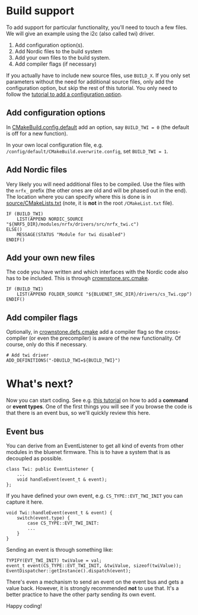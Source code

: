 # Build support

To add support for particular functionality, you'll need to touch a few files. We will give an example using the i2c (also called twi) driver.

1. Add configuration option(s). 
2. Add Nordic files to the build system
3. Add your own files to the build system.
4. Add compiler flags (if necessary)

If you actually have to include new source files, use `BUILD_X`. If you only set parameters without the need for additional source files, only add the configuration option, but skip the rest of this tutorial. You only need to follow the [tutorial to add a configuration option](ADD_CONFIGURATION_OPTION.md).

## Add configuration options

In [CMakeBuild.config.default](../../source/conf/cmake/CMakeBuild.config.default) add an option, say `BUILD_TWI = 0` (the default is off for a new function). 

In your own local configuration file, e.g. `/config/default/CMakeBuild.overwrite.config`, set `BUILD_TWI = 1`.


## Add Nordic files

Very likely you will need additional files to be compiled. Use the files with the `nrfx_` prefix (the other ones are old and will be phased out in the end). 
The location where you can specify where this is done is in [source/CMakeLists.txt](../../source/CMakeLists.txt) (note, it is **not** in the root `/CMakeList.txt` file). 

```
IF (BUILD_TWI)
	LIST(APPEND NORDIC_SOURCE "${NRF5_DIR}/modules/nrfx/drivers/src/nrfx_twi.c")
ELSE()
	MESSAGE(STATUS "Module for twi disabled")
ENDIF()
```

## Add your own new files

The code you have written and which interfaces with the Nordic code also has to be included. This is through [crownstone.src.cmake](../../source/conf/cmake/crownstone.src.cmake).

```
IF (BUILD_TWI)
	LIST(APPEND FOLDER_SOURCE "${BLUENET_SRC_DIR}/drivers/cs_Twi.cpp")
ENDIF()
```

## Add compiler flags

Optionally, in [crownstone.defs.cmake](../../source/conf/cmake/crownstone.defs.cmake) add a compiler flag so the cross-compiler (or even the precompiler) is aware of the new functionality.
Of course, only do this if necessary.

```
# Add twi driver
ADD_DEFINITIONS("-DBUILD_TWI=${BUILD_TWI}")
``` 

# What's next?

Now you can start coding. See e.g. [this tutorial](ADD_NEW_COMMAND.md) on how to add a **command** or **event types**. One of the first things you will see if you browse the code is
that there is an event bus, so we'll quickly review this here. 

## Event bus

You can derive from an EventListener to get all kind of events from other modules in the bluenet firmware. This is to have a system that is as decoupled as possible.

```
class Twi: public EventListener {
	...  
	void handleEvent(event_t & event);
};
```

If you have defined your own event, e.g. `CS_TYPE::EVT_TWI_INIT` you can capture it here.

```
void Twi::handleEvent(event_t & event) {
	switch(event.type) {
		case CS_TYPE::EVT_TWI_INIT: 
		...
	}
}
```

Sending an event is through something like:

```
TYPIFY(EVT_TWI_INIT) twiValue = val;
event_t event(CS_TYPE::EVT_TWI_INIT, &twiValue, sizeof(twiValue));
EventDispatcher::getInstance().dispatch(event);
```

There's even a mechanism to send an event on the event bus and gets a value back. However, it is strongly recommended **not** to use that. 
It's a better practice to have the other party sending its own event. 

Happy coding!

